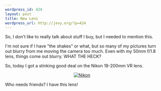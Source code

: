 ```yaml
--- 
wordpress_id: 424
layout: post
title: New Lens
wordpress_url: http://jevy.org/?p=424
---
```

So, I don't like to really talk about stuff I buy, but I needed to mention this.

I'm not sure if I have "the shakes" or what, but so many of my pictures turn out blurry from me moving the camera too much.  Even with my 50mm f/1.8 lens, things come out blurry.  WHAT THE HECK?

So, today I got a stinking good deal on the Nikon 18-200mm VR lens.

<a href="http://jevy.org/wp-content/uploads/2007/03/2159_360.jpg" title="Nikon">
<p style="text-align: center"><img src="http://jevy.org/wp-content/uploads/2007/03/2159_360.jpg" alt="Nikon" /></p>

</a>

Who needs friends?  I have this lens!
